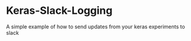 # Keras-Slack-Logging
A simple example of how to send updates from your keras experiments to slack 
